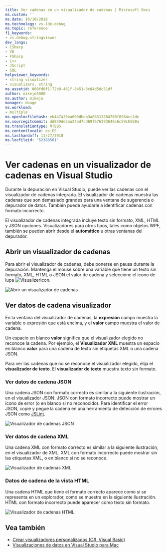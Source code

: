 ```yaml
---
title: Ver cadenas en un visualizador de cadenas | Microsoft Docs
ms.custom: ''
ms.date: 10/10/2018
ms.technology: vs-ide-debug
ms.topic: reference
f1_keywords:
- vs.debug.stringviewer
dev_langs:
- CSharp
- VB
- FSharp
- C++
- JScript
- SQL
helpviewer_keywords:
- string visualizer
- visualizers, string
ms.assetid: 080fd8f1-72b0-461f-8451-3c84d5dc51df
author: mikejo5000
ms.author: mikejo
manager: douge
ms.workload:
- multiple
ms.openlocfilehash: eb447a29ea669dbea3a68312884760f8984cc2de
ms.sourcegitcommit: dd839de3aa24ed7cd69f676293648c6c59c6560a
ms.translationtype: MTE95
ms.contentlocale: es-ES
ms.lasthandoff: 11/27/2018
ms.locfileid: "52388561"
---
```

# <a name="view-strings-in-a-string-visualizer-in-visual-studio"></a>Ver cadenas en un visualizador de cadenas en Visual Studio

Durante la depuración en Visual Studio, puede ver las cadenas con el visualizador de cadenas integrada. El visualizador de cadenas muestra las cadenas que son demasiado grandes para una ventana de sugerencia o depurador de datos. También puede ayudarle a identificar cadenas con formato incorrecto.

El visualizador de cadenas integrada incluye texto sin formato, XML, HTML y JSON opciones. Visualizadores para otros tipos, tales como objetos WPF, también se pueden abrir desde el **automático** u otras ventanas del depurador.

## <a name="open-a-string-visualizer"></a>Abrir un visualizador de cadenas

Para abrir el visualizador de cadenas, debe ponerse en pausa durante la depuración. Mantenga el mouse sobre una variable que tiene un texto sin formato, XML, HTML o JSON el valor de cadena y seleccione el icono de lupa ![VisualizerIcon](../debugger/media/dbg-tips-visualizer-icon.png "icono visualizador").

![Abrir un visualizador de cadenas](../debugger/media/dbg-tips-string-visualizers.png "visualizador de cadenas abierto")

## <a name="view-string-visualizer-data"></a>Ver datos de cadena visualizador

En la ventana del visualizador de cadenas, la **expresión** campo muestra la variable o expresión que está encima, y el **valor** campo muestra el valor de cadena.

Un espacio en blanco **valor** significa que el visualizador elegido no reconoce la cadena. Por ejemplo, el **Visualizador XML** muestra un espacio en blanco **valor** para una cadena de texto sin etiquetas XML o una cadena JSON.

Para ver las cadenas que no se reconoce el visualizador elegido, elija el **visualizador de texto**. El **visualizador de texto** muestra texto sin formato.

### <a name="view-json-string-data"></a>Ver datos de cadena JSON

Una cadena JSON con formato correcto es similar a la siguiente ilustración, en el visualizador JSON. JSON con formato incorrecto puede mostrar un icono de error (o en blanco si no reconocido). Para identificar el error JSON, copie y pegue la cadena en una herramienta de detección de errores JSON como [JSLint](https://www.jslint.com/).

![Visualizador de cadenas JSON](../debugger/media/dbg-tips-string-visualizer-json.png "visualizador de cadenas JSON")

### <a name="view-xml-string-data"></a>Ver datos de cadena XML

Una cadena XML con formato correcto es similar a la siguiente ilustración, en el visualizador de XML. XML con formato incorrecto puede mostrar sin las etiquetas XML, o en blanco si no se reconoce.

![Visualizador de cadenas XML](../debugger/media/dbg-string-visualizers-xml.png "visualizador de cadenas XML")

### <a name="view-html-string-data"></a>Datos de cadena de la vista HTML

Una cadena HTML que tiene el formato correcto aparece como si se representa en un explorador, como se muestra en la siguiente ilustración. HTML con formato incorrecto puede aparecer como texto sin formato.

![Visualizador de cadenas HTML](../debugger/media/dbg-string-visualizers-html.png "visualizador de cadenas de HTML")

## <a name="see-also"></a>Vea también

- [Crear visualizadores personalizados (C#, Visual Basic)](../debugger/create-custom-visualizers-of-data.md)
- [Visualizaciones de datos en Visual Studio para Mac](/visualstudio/mac/data-visualizations)